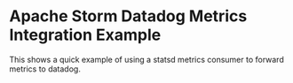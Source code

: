 Apache Storm Datadog Metrics Integration Example
================================================

This shows a quick example of using a statsd metrics consumer to forward metrics to datadog.

